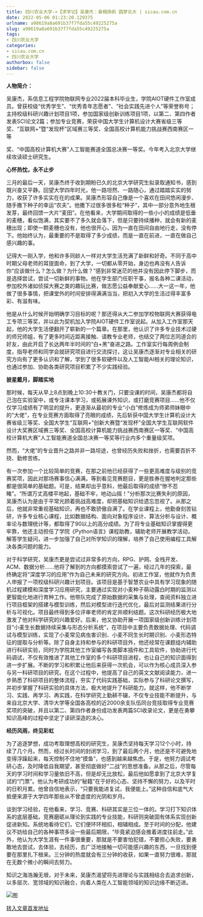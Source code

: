 ```yaml
---
title: 四川农业大学->【求学记】吴康杰：奋楫扬帆 圆梦北大 | sicau.com.cn
date: 2022-05-06 01:23:20.129375
urlname: a98619a8a691b37f7fda55c49225275a
slug: a98619a8a691b37f7fda55c49225275a
tags: 
- 四川农业大学
categories:
- sicau.com.cn
- 四川农业大学
authorbox: false
sidebar: false
---
```

**人物简介：**

吴康杰，系信息工程学院物联网专业2022届本科毕业生，学院AIOT硬件工作室成员。曾获校级“优秀学生”、“优秀青年志愿者”、“社会实践先进个人”等荣誉称号；主持校级科研兴趣计划项目1项，参加国家级创新训练项目1项，以第二、第四作者发表SCI论文2篇；参加专业竞赛，荣获中国大学生计算机设计大赛省级三等奖、“互联网+”暨“发现杯”区域赛三等奖、全国高校计算机能力挑战赛西南赛区一等
<!--more-->
奖、“中国高校计算机大赛”人工智能赛道全国总决赛一等奖。今年考入北京大学继续攻读硕士研究生。

**心怀热忱，永不止步**

三月的最后一天，吴康杰终于收到期盼已久的北京大学研究生拟录取通知书，感到既兴奋又平静。回望大学四年时光，他一路坦然、一路随心，通过踏踏实实的努力，收获了许多实实在在的成果。吴康杰形容自己像是一个喜欢在田间悠闲漫步、随手撒下种子的幸运“农夫”。他撒下过很多很多粒“种子”，其中一部分意外地生根发芽，最终回馈一大片“麦田”。在他看来，大学期间取得的一些小小的成绩是低垂的麦穗，看似饱满，其实要不了多久就会落下，但是只要持续播种，就会有新的麦穗出现；即使一颗麦穗也没有，他也很开心，因为一直在田间自由地行走，没有停下。他始终认为，最重要的不是取得了多少成绩，而是一直在前进，一直在做自己感兴趣的事。

记得大一刚入学，他和许多同龄人一样对大学生活充满了新鲜和好奇。不同于高中时期父母老师的耳提面命，到了大学，一切都从零开始，身边也再没有人告诉你“应该做什么？怎么做？为什么做？”感到非常迷茫的他并没有因此停下脚步，而是选择尝试，尝试一切新鲜的事物。他在学生部门任职干事，报名各种二课活动，参加校外诸如侦探大赛之类的趣玩比赛，做志愿公益奉献爱心……大一这一年，他做了很多事情，把课堂外的时间安排得满满当当，把初入大学的生活过得丰富多彩、有滋有味。

他是从什么时候开始明确学习目标的呢？那还得从大二参加学校物联网大赛获得电工专项三等奖，并以此为契机加入学院AIOT硬件工作室说起。从加入工作室那天起，他的大学生活便翻开了崭新的一个篇章。在那里，他认识了许多专业技术过硬的师兄师姐，有了更多时间近距离接触、请教专业老师，也结交了两位志同道合的好友，由此开启了长达两年半时间的“白+黑”奋进之路。工作室实行每周例会制度，指导老师和同学会就研究项目进行交流探讨，这让吴康杰逐渐对专业相关的研究方向有了更多认识和了解，学到了很多软硬件以及人工智能AI相关的理论知识，也通过参加、协助各类研究项目积累了不少实践经验。

**披星戴月，脚踏实地**

那时候，每天从早上8点到晚上10:30十教关门，只要没课的时间，吴康杰都将自己泡在实验室中，或专注课本学习，或拓展课外知识，或打磨竞赛项目……他不仅仅学习成绩有了明显的提升，更逐渐从最初的专业“小白”修炼成为师弟师妹眼中的“大佬”，在专业竞赛方面取得了亮眼的成绩，先后斩获中国大学生计算机设计大赛省级三等奖、全国大学生“互联网+”创新大赛暨“发现杯”全国大学生互联网软件设计大奖赛区域赛三等奖、全国高校计算机能力挑战赛西南赛区一等奖、“中国高校计算机大赛”人工智能赛道全国总决赛一等奖等行业内多个重量级奖项。

然而，“大佬”的专业晋升之路并非一路坦途，也曾经历失败和挫折，也需要百折不挠、勤修苦练。

有一次参加一个比较简单的竞赛，在那之前他已经获得了一些更高难度与级别的竞赛奖项，因此对那场赛事信心满满。等到看见竞赛题目，更是胜券在握地判定那些都是很简单的基础题。可是，结果却出乎意料，他最后取得的成绩“惨不忍睹”。“所谓万丈高楼平地起，基础不牢，地动山摇！”分析那次比赛失利的原因，吴康杰认为是由于平常光顾着挑战高难度，却把基础知识给遗忘忽视了。从那之后，他就非常重视基础知识，再也不敢骄傲自满了。在学业课程上，他勤奋刻苦钻研，许多专业核心课程，比如数据结构、面向对象程序设计、算法分析与设计、概率论与数理统计等，都取得了90以上的高分成绩。为了将专业基础知识掌握得更牢靠，他还主动担任了学院《Python语言》课程助教，辅助老师开展教学活动，解答学生疑问，进一步加强了自己对所学知识的理解，培养了自己使用编程工具解决各类问题的能力。

对于科学研究，吴康杰更是尝试过非常多的方向，RPG、护网、全栈开发、ACM、数据分析……他将了解到的方向都摸索尝试了一遍，经过几年的探索，最终确定将“深度学习的应用”作为自己未来的研究方向。初进工作室，他就作为负责人申报了一项校级科研兴趣计划项目。该项目是基于智慧农业中具有学习现象的随机过程建模和深度学习应用研究，主要通过实现对小麦种子萌动露白时期的监测以更智能化地进行育种工作。他带队完成了原始数据的采集与处理，查阅资料独立进行项目框架的搭建与模型训练，然后对模型进行迭代优化，最后对监测结果进行分析与可视化。项目最终得到多位评审老师的肯定并顺利结题。这次科研经历极大地激发了他对科学研究的兴趣爱好。后来，他又协助开展一项国家级创新训练计划项目“小麦生长数据持续采集与形态分析系统”，在项目中主要负责数据处理、代码调试与模型训练，实现了小麦常见病虫害识别、小麦不同生长时期识别、小麦形态特征的提取与分析等。除了自身主持和参与的科研项目外，他还经常在课题组内辅助进行科研实验，同时为学院其他工作室编写各类脚本插件和工具软件，协助进行代码调试，不仅有效推进了其他工作室的多个科研项目进程，也让自己的知识面得到进一步扩展。不断的学习和积累让他后来获得一次机会，可以作为核心成员深入参与另一科研项目的研究。在这个过程中，他提高了自己的英文文献阅读能力，进一步熟悉了科研项目的整体流程，夯实了代码实践基础，实际参与了科研论文撰写，并初步掌握了科研实验的具体方法，极大地提升了科研能力。就这样，他不断学习、实践、再学习、再实践，在科学研究上勤耕不辍，不仅专业技能不断提升，与来自北京大学、清华大学等全国各高校的近2000余支队伍同台竞技取得专业竞赛奖项的突破，并且以第二、第四作者身份成功发表两篇SCI收录论文，更是在勇攀知识高峰的过程中坚定了读研深造的决心。

**经历风雨，终见彩虹**

为了追逐梦想，成功考取理想高校的研究生，吴康杰坚持每天学习12个小时，持续了几个月。然而，经过长时间的封闭学习，到了最后两个月，他还是不可避免地变得浮躁起来，每天控制不住地“摸鱼”，也感到越来越焦虑。于是，他努力调试考研心态，及时降低自我期望，甚至彻底做好“二战”的思想准备。从那之后，尽管每天的学习时间和学习量依旧不高，但是却无比放松，最后他如愿拿到了北京大学复试的“门票”。他认为考研成功的“秘籍”在于好的心态、坚持不懈的努力，以及平时的日积月累。他曾自信地表示，“只要我能进复试，我便能上。”这种自信和底气大抵便来源于大学四年那些从不曾虚度的光阴和岁月。

谈到学习经验，在他看来，学习、竞赛、科研其实是三位一体的。学习打下知识体系的底层基础，竞赛磨砺从理论到实践的专业技能，科研则突破固有体系实现创新促进新知。系统地看待它们，它们便环环相扣，相辅相成。至于时间的分配，他建议不妨给自己的各种事项多设一些最后期限，“毕竟紧迫感会推着进度往前走。”此外，他认为大学生涯有一件事很重要，那就是不要害怕犯错，不要担心失败，要勇敢地去尝试，去体验，去经历，去广泛地接触一切可能感兴趣的东西，一旦找到便要在那里扎下根来。三分钟的热度就会有三分钟的收获，如果一直努力很难，那就在无数个微小的瞬间去努力。

知识之海浩瀚无垠，对于未来，吴康杰渴望将先进理论与实践相结合去追求创新，以多层次、宽领域的知识融合，向着人类在人工智能领域的知识边缘不断迈进。

![图](https://news.sicau.edu.cn/__local/7/38/9F/D5C5547E03B568349C817A7F242_002B60E1_395F7.png)

[转入文章首发地址](https://news.sicau.edu.cn/info/1078/67633.htm)